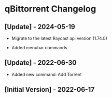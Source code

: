 # qBittorrent Changelog

## [Update] - 2024-05-19

- Migrate to the latest Raycast api version (1.74.0)

- Added menubar commands

## [Update] - 2022-06-30

- Added new command: Add Torrent

## [Initial Version] - 2022-06-17
